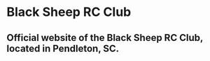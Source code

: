 Black Sheep RC Club
===================

Official website of the Black Sheep RC Club, located in Pendleton, SC.
----------------------------------------------------------------------
